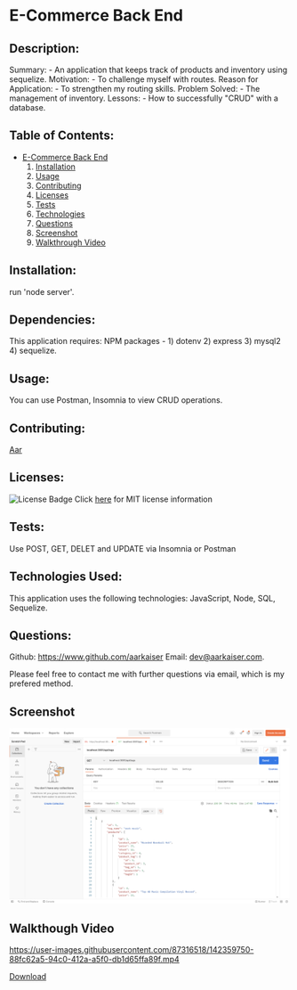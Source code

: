 
# E-Commerce Back End
          
## Description:

Summary: - An application that keeps track of products and inventory using sequelize.
Motivation: - To challenge myself with routes.
Reason for Application: - To strengthen my routing skills.
Problem Solved: - The management of inventory.
Lessons: - How to successfully "CRUD" with a database.

## Table of Contents:
- [E-Commerce Back End](#E&#8211;Commerce-Back-End)
  1. [Installation](#installation)
  2. [Usage](#usage)
  3. [Contributing](#contributing)
  4. [Licenses](#licenses)
  5. [Tests](#tests)
  6. [Technologies](#technologies)
  7. [Questions](#questions)
  8. [Screenshot](#screenshot)
  8. [Walkthrough Video](#walkthrough-video)

## Installation: 

run 'node server'.

## Dependencies:

This application requires: NPM packages - 1) dotenv 2) express 3) mysql2 4) sequelize.

## Usage: 

You can use Postman, Insomnia to view CRUD operations.

## Contributing:

[Aar](https://www.github.com/aarkaiser)


## Licenses:

![License Badge](https://img.shields.io/badge/mit-license-blue)
Click [here](https://choosealicense.com/licenses/mit) for MIT license information


## Tests:

Use POST, GET, DELET and UPDATE via Insomnia or Postman

## Technologies Used: 

This application uses the following technologies: JavaScript, Node, SQL, Sequelize.

## Questions:

Github: https://www.github.com/aarkaiser
Email: dev@aarkaiser.com.

Please feel free to contact me with further questions via email, which is my prefered method.

## Screenshot
![Screenshot](https://raw.githubusercontent.com/AarKaiser/ecommerce_backend/main/assets/images/screenshot.png)

## Walkthough Video

https://user-images.githubusercontent.com/87316518/142359750-88fc62a5-94c0-412a-a5f0-db1d65ffa89f.mp4
    
[Download](https://github.com/AarKaiser/ecommerce_backend/blob/main/assets/video/walkthrough.mp4?raw=true)

